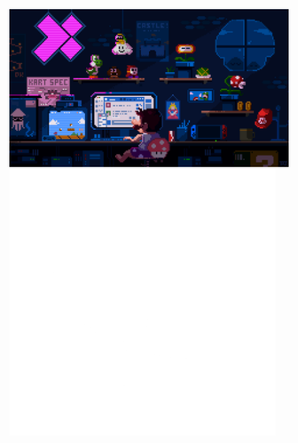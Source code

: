 <img src="programming_1.gif" />

<img src="two.gif"/>
<!---
ArminEmamidp/ArminEmamidp is a ✨ special ✨ repository because its `README.md` (this file) appears on your GitHub profile.
You can click the Preview link to take a look at your changes.
--->
